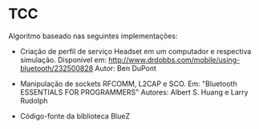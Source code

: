 # TCC

Algoritmo baseado nas seguintes implementações:

- Criação de perfil de serviço Headset em um computador e respectiva simulação.
    Disponível em: http://www.drdobbs.com/mobile/using-bluetooth/232500828
    Autor: Ben DuPont

- Manipulação de sockets RFCOMM, L2CAP e SCO.
    Em: "Bluetooth ESSENTIALS FOR PROGRAMMERS"
    Autores: Albert S. Huang e Larry Rudolph
    
- Código-fonte da biblioteca BlueZ